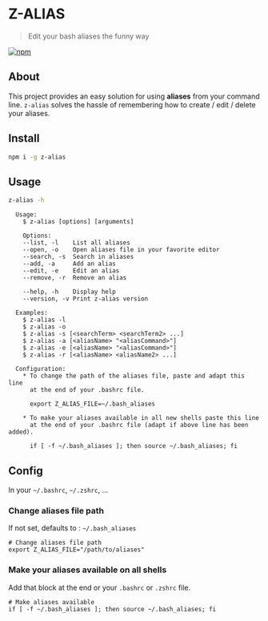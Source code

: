 # Z-ALIAS

> Edit your bash aliases the funny way

[![npm](https://img.shields.io/npm/v/z-alias?style=for-the-badge)](https://www.npmjs.com/package/z-alias)

## About

This project provides an easy solution for using **aliases** from your command line. `z-alias` solves the hassle of remembering how to create / edit / delete your aliases.

## Install

```bash
npm i -g z-alias
```

## Usage

```bash
z-alias -h
```

```
  Usage:
    $ z-alias [options] [arguments]

    Options:
    --list, -l    List all aliases
    --open, -o    Open aliases file in your favorite editor
    --search, -s  Search in aliases
    --add, -a     Add an alias
    --edit, -e    Edit an alias
    --remove, -r  Remove an alias

    --help, -h    Display help
    --version, -v Print z-alias version

  Examples:
    $ z-alias -l
    $ z-alias -o
    $ z-alias -s [<searchTerm> <searchTerm2> ...]
    $ z-alias -a [<aliasName> "<aliasCommand>"]
    $ z-alias -e [<aliasName> "<aliasCommand>"]
    $ z-alias -r [<aliasName> <aliasName2> ...]

  Configuration:  
    * To change the path of the aliases file, paste and adapt this line
      at the end of your .bashrc file.

      export Z_ALIAS_FILE=~/.bash_aliases
  
    * To make your aliases available in all new shells paste this line
      at the end of your .bashrc file (adapt if above line has been added).

      if [ -f ~/.bash_aliases ]; then source ~/.bash_aliases; fi
```

## Config

In your `~/.bashrc`, `~/.zshrc`, ...

### Change aliases file path

If not set, defaults to : `~/.bash_aliases`


```
# Change aliases file path
export Z_ALIAS_FILE="/path/to/aliases"
```

### Make your aliases available on all shells

Add that block at the end or your `.bashrc` or `.zshrc` file.

```
# Make aliases available
if [ -f ~/.bash_aliases ]; then source ~/.bash_aliases; fi
```